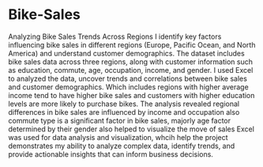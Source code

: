 # Bike-Sales
Analyzing Bike Sales Trends Across Regions
I identify key factors influencing bike sales in different regions (Europe, Pacific Ocean, and North America) and understand customer demographics.
The dataset includes bike sales data across three regions, along with customer information such as education, commute, age, occupation, income, and gender.
I used Excel to analyzed the data, uncover trends and correlations between bike sales and customer demographics. Which includes regions with higher average income tend to have higher bike sales and customers with higher education levels are more likely to purchase bikes.
The analysis revealed regional differences in bike sales are influenced by income and occupation also commute type is a significant factor in bike sales, majorly age factor determined by their gender also helped to visualize the move of sales
Excel was used for data analysis and visualization, whcih help the project demonstrates my ability to analyze complex data, identify trends, and provide actionable insights that can inform business decisions.
